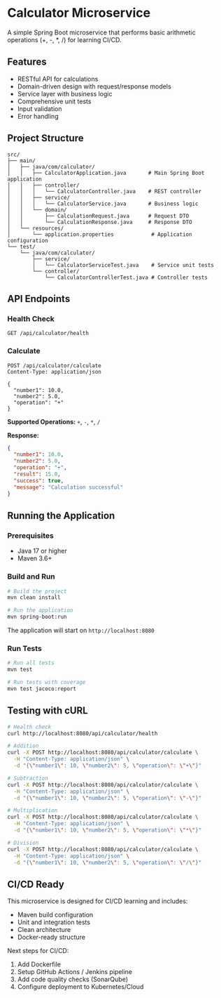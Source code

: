 # Calculator Microservice

A simple Spring Boot microservice that performs basic arithmetic operations (+, -, *, /) for learning CI/CD.

## Features

- RESTful API for calculations
- Domain-driven design with request/response models
- Service layer with business logic
- Comprehensive unit tests
- Input validation
- Error handling

## Project Structure

```
src/
├── main/
│   ├── java/com/calculator/
│   │   ├── CalculatorApplication.java       # Main Spring Boot application
│   │   ├── controller/
│   │   │   └── CalculatorController.java    # REST controller
│   │   ├── service/
│   │   │   └── CalculatorService.java       # Business logic
│   │   └── domain/
│   │       ├── CalculationRequest.java      # Request DTO
│   │       └── CalculationResponse.java     # Response DTO
│   └── resources/
│       └── application.properties            # Application configuration
└── test/
    └── java/com/calculator/
        ├── service/
        │   └── CalculatorServiceTest.java    # Service unit tests
        └── controller/
            └── CalculatorControllerTest.java # Controller tests
```

## API Endpoints

### Health Check
```
GET /api/calculator/health
```

### Calculate
```
POST /api/calculator/calculate
Content-Type: application/json

{
  "number1": 10.0,
  "number2": 5.0,
  "operation": "+"
}
```

**Supported Operations:** `+`, `-`, `*`, `/`

**Response:**
```json
{
  "number1": 10.0,
  "number2": 5.0,
  "operation": "+",
  "result": 15.0,
  "success": true,
  "message": "Calculation successful"
}
```

## Running the Application

### Prerequisites
- Java 17 or higher
- Maven 3.6+

### Build and Run

```bash
# Build the project
mvn clean install

# Run the application
mvn spring-boot:run
```

The application will start on `http://localhost:8080`

### Run Tests

```bash
# Run all tests
mvn test

# Run tests with coverage
mvn test jacoco:report
```

## Testing with cURL

```bash
# Health check
curl http://localhost:8080/api/calculator/health

# Addition
curl -X POST http://localhost:8080/api/calculator/calculate \
  -H "Content-Type: application/json" \
  -d "{\"number1\": 10, \"number2\": 5, \"operation\": \"+\"}"

# Subtraction
curl -X POST http://localhost:8080/api/calculator/calculate \
  -H "Content-Type: application/json" \
  -d "{\"number1\": 10, \"number2\": 5, \"operation\": \"-\"}"

# Multiplication
curl -X POST http://localhost:8080/api/calculator/calculate \
  -H "Content-Type: application/json" \
  -d "{\"number1\": 10, \"number2\": 5, \"operation\": \"*\"}"

# Division
curl -X POST http://localhost:8080/api/calculator/calculate \
  -H "Content-Type: application/json" \
  -d "{\"number1\": 10, \"number2\": 5, \"operation\": \"/\"}"
```

## CI/CD Ready

This microservice is designed for CI/CD learning and includes:
- Maven build configuration
- Unit and integration tests
- Clean architecture
- Docker-ready structure

Next steps for CI/CD:
1. Add Dockerfile
2. Setup GitHub Actions / Jenkins pipeline
3. Add code quality checks (SonarQube)
4. Configure deployment to Kubernetes/Cloud
